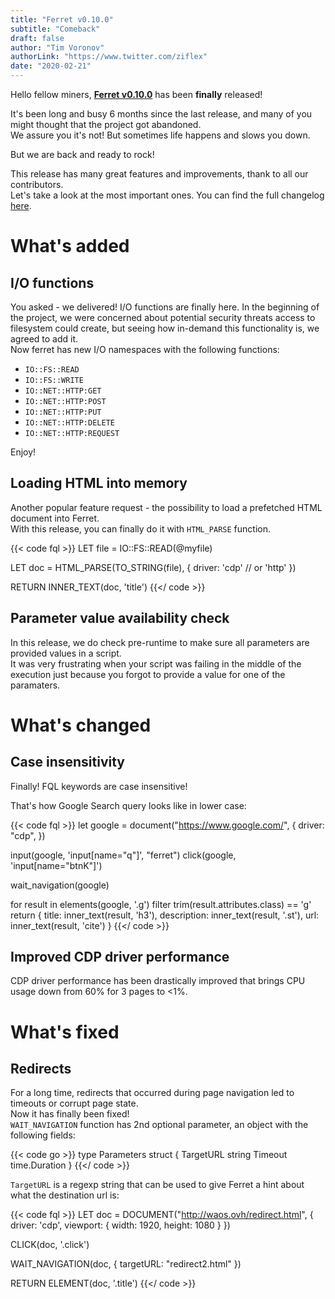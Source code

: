 ```yaml
---
title: "Ferret v0.10.0"
subtitle: "Comeback"
draft: false
author: "Tim Voronov"
authorLink: "https://www.twitter.com/ziflex"
date: "2020-02-21"
---
```


Hello fellow miners, **[Ferret v0.10.0](https://github.com/MontFerret/ferret/releases/tag/v0.10.0)** has been **finally** released!

It's been long and busy 6 months since the last release, and many of you might thought that the project got abandoned.    
We assure you it's not! But sometimes life happens and slows you down.

But we are back and ready to rock!

This release has many great features and improvements, thank to all our contributors.    
Let's take a look at the most important ones. You can find the full changelog [here](https://github.com/MontFerret/ferret/blob/master/CHANGELOG.md#0100).

# What's added
## I/O functions
You asked - we delivered! I/O functions are finally here.
In the beginning of the project, we were concerned about potential security threats access to filesystem could create, but seeing how in-demand this functionality is, we agreed to add it.    
Now ferret has new I/O namespaces with the following functions:

- ``IO::FS::READ``
- ``IO::FS::WRITE``
- ``IO::NET::HTTP:GET``
- ``IO::NET::HTTP:POST``
- ``IO::NET::HTTP:PUT``
- ``IO::NET::HTTP:DELETE``
- ``IO::NET::HTTP:REQUEST``

Enjoy!

## Loading HTML into memory
Another popular feature request - the possibility to load a prefetched HTML document into Ferret.    
With this release, you can finally do it with ``HTML_PARSE`` function.

{{< code fql >}}
LET file = IO::FS::READ(@myfile)

LET doc = HTML_PARSE(TO_STRING(file), {
    driver: 'cdp' // or 'http'
})

RETURN INNER_TEXT(doc, 'title')
{{</ code >}}

## Parameter value availability check
In this release, we do check pre-runtime to make sure all parameters are provided values in a script.    
It was very frustrating when your script was failing in the middle of the execution just because you forgot to provide a value for one of the paramaters.

# What's changed
## Case insensitivity
Finally! FQL keywords are case insensitive!

That's how Google Search query looks like in lower case:

{{< code fql >}}
let google = document("https://www.google.com/", {
    driver: "cdp",
})

input(google, 'input[name="q"]', "ferret")
click(google, 'input[name="btnK"]')

wait_navigation(google)

for result in elements(google, '.g')
    filter trim(result.attributes.class) == 'g'
    return {
        title: inner_text(result, 'h3'),
        description: inner_text(result, '.st'),
        url: inner_text(result, 'cite')
    }
{{</ code >}}

## Improved CDP driver performance
CDP driver performance has been drastically improved that brings CPU usage down from 60% for 3 pages to <1%.   

# What's fixed
## Redirects
For a long time, redirects that occurred during page navigation led to timeouts or corrupt page state.    
Now it has finally been fixed!   
```WAIT_NAVIGATION``` function has 2nd optional parameter, an object with the following fields:

{{< code go >}}
type Parameters struct {
    TargetURL string
    Timeout time.Duration
}
{{</ code >}}

``TargetURL`` is a regexp string that can be used to give Ferret a hint about what the destination url is:

{{< code fql >}}
LET doc = DOCUMENT("http://waos.ovh/redirect.html", {
    driver: 'cdp',
    viewport: {
        width: 1920,
        height: 1080
    }
})

CLICK(doc, '.click')

WAIT_NAVIGATION(doc, { targetURL: "redirect2\.html" })

RETURN ELEMENT(doc, '.title')
{{</ code >}}
